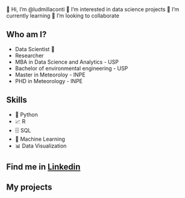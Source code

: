   👋 Hi, I’m @ludmillaconti
  👀 I’m interested in data science projects
  🌱 I’m currently learning
  💞️ I’m looking to collaborate 
###  


## Who am I? 

* Data Scientist 🥰
* Researcher
* MBA in Data Science and Analytics - USP
* Bachelor of environmental engineering - USP
* Master in Meteoroloy - INPE
* PHD in Meteorology - INPE

## Skills

* 🐍 Python
* 📈 R
* 🗄 SQL
* 🔮 Machine Learning 
* 📊 Data Visualization


## Find me in [Linkedin]( https://www.linkedin.com/in/ludmillaconti/)


## **My projects**






<!---
ludmillaconti/ludmillaconti is a ✨ special ✨ repository because its `README.md` (this file) appears on your GitHub profile.
You can click the Preview link to take a look at your changes.
--->
